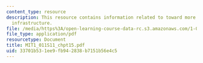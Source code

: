 ```yaml
---
content_type: resource
description: This resource contains information related to toward more sustainable
  infrastructure.
file: /media/https%3A/open-learning-course-data-rc.s3.amazonaws.com/1-011-project-evaluation-spring-2011/33701b531ee9fb942838b7151b56e4c5_MIT1_011S11_chpt15.pdf
file_type: application/pdf
resourcetype: Document
title: MIT1_011S11_chpt15.pdf
uid: 33701b53-1ee9-fb94-2838-b7151b56e4c5
---
```

